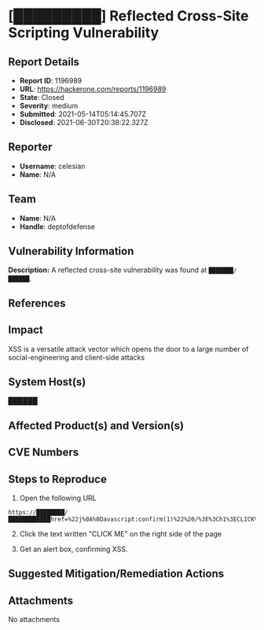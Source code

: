 # [█████████] Reflected Cross-Site Scripting Vulnerability

## Report Details
- **Report ID**: 1196989
- **URL**: https://hackerone.com/reports/1196989
- **State**: Closed
- **Severity**: medium
- **Submitted**: 2021-05-14T05:14:45.707Z
- **Disclosed**: 2021-06-30T20:38:22.327Z

## Reporter
- **Username**: celesian
- **Name**: N/A

## Team
- **Name**: N/A
- **Handle**: deptofdefense

## Vulnerability Information
**Description:**
A reflected cross-site vulnerability was found at `███████/██████`.

## References

## Impact

XSS is a versatile attack vector which opens the door to a large number of social-engineering and client-side attacks

## System Host(s)
██████

## Affected Product(s) and Version(s)


## CVE Numbers


## Steps to Reproduce
1. Open the following URL
```
https://████████/████████████href=%22j%0A%0Davascript:confirm(1)%22%20/%3E%3Ch1%3ECLICK%20ME%3C/h1%3E%3C/a%3E
```
2. Click the text written "CLICK ME" on the right side of the page

3. Get an alert box, confirming XSS.

## Suggested Mitigation/Remediation Actions




## Attachments
No attachments
